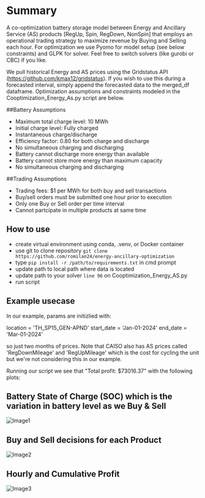 # Summary
A co-optimization battery storage model between Energy and Ancillary Service (AS) products [RegUp, Spin, RegDown, NonSpin] that employs an operational trading strategy to maximize revenue by Buying and Selling each hour.  For optimization we use Pyomo for model setup (see below constraints) and GLPK for solver.  Feel free to switch solvers (like gurobi or CBC) if you like.

We pull historical Energy and AS prices using the Gridstatus API (https://github.com/kmax12/gridstatus).  If you wish to use this during a forecasted interval, simply append the forecasted data to the merged_df dataframe.  Optimization assumptions and constraints modeled in the Cooptimization_Energy_As.py script are below.

##Battery Assumptions

- Maximum total charge level: 10 MWh
- Initial charge level: Fully charged
- Instantaneous charge/discharge
- Efficiency factor: 0.80 for both charge and discharge
- No simultaneous charging and discharging
- Battery cannot discharge more energy than available
- Battery cannot store more energy than maximum capacity
- No simultaneous charging and discharging

##Trading Assumptions

- Trading fees: $1 per MWh for both buy and sell transactions
- Buy/sell orders must be submitted one hour prior to execution
- Only one Buy or Sell order per time interval
- Cannot partcipate in multiple products at same time

## How to use
- create virtual environment using conda, .venv, or Docker container
- use git to clone repository `git clone https://github.com/romilan24/energy-ancillary-optimization`
- type `pip install -r /path/to/requirements.txt` in cmd prompt
- update path to local path where data is located
- update path to your solver `line 96` on Cooptimization_Energy_AS.py
- run script

## Example usecase
In our example, params are initizlied with: 

location = 'TH_SP15_GEN-APND'
start_date = 'Jan-01-2024'
end_date = 'Mar-01-2024' 

so just two months of prices.  Note that CAISO also has AS prices called 'RegDownMileage' and 'RegUpMileage' which is the cost for cycling the unit but we're not considering this in our example.

Running our script we see that "Total profit: $73016.37" with the following plots:

## Battery State of Charge (SOC) which is the variation in battery level as we Buy & Sell
![Image1](https://github.com/romilan24/energy-ancillary-optimization/blob/main/img/batter_soc.png)

## Buy and Sell decisions for each Product
![Image2](https://github.com/romilan24/energy-ancillary-optimization/blob/main/img/Buy_Sell_per_Product.png)

## Hourly and Cumulative Profit
![Image3](https://github.com/romilan24/energy-ancillary-optimization/blob/main/img/hourly_Cum_Profit.png)
